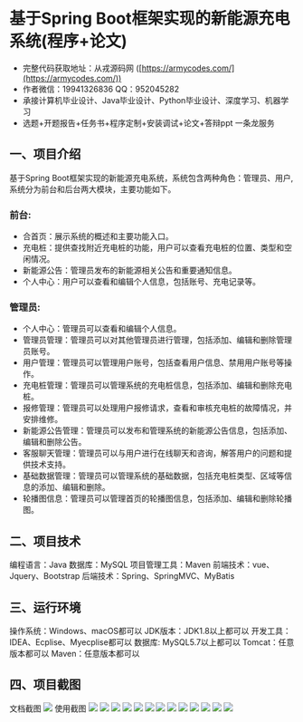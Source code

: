 基于Spring Boot框架实现的新能源充电系统(程序+论文)
=
- 完整代码获取地址：从戎源码网 ([https://armycodes.com/](https://armycodes.com/))
- 作者微信：19941326836  QQ：952045282 
- 承接计算机毕业设计、Java毕业设计、Python毕业设计、深度学习、机器学习
- 选题+开题报告+任务书+程序定制+安装调试+论文+答辩ppt 一条龙服务

一、项目介绍
---
基于Spring Boot框架实现的新能源充电系统，系统包含两种角色：管理员、用户,系统分为前台和后台两大模块，主要功能如下。
### 前台:
- 合首页：展示系统的概述和主要功能入口。
- 充电桩：提供查找附近充电桩的功能，用户可以查看充电桩的位置、类型和空闲情况。
- 新能源公告：管理员发布的新能源相关公告和重要通知信息。
- 个人中心：用户可以查看和编辑个人信息，包括账号、充电记录等。


### 管理员:
- 个人中心：管理员可以查看和编辑个人信息。
- 管理员管理：管理员可以对其他管理员进行管理，包括添加、编辑和删除管理员账号。
- 用户管理：管理员可以管理用户账号，包括查看用户信息、禁用用户账号等操作。
- 充电桩管理：管理员可以管理系统的充电桩信息，包括添加、编辑和删除充电桩。
- 报修管理：管理员可以处理用户报修请求，查看和审核充电桩的故障情况，并安排维修。
- 新能源公告管理：管理员可以发布和管理系统的新能源公告信息，包括添加、编辑和删除公告。
- 客服聊天管理：管理员可以与用户进行在线聊天和咨询，解答用户的问题和提供技术支持。
- 基础数据管理：管理员可以管理系统的基础数据，包括充电桩类型、区域等信息的添加、编辑和删除。
- 轮播图信息：管理员可以管理首页的轮播图信息，包括添加、编辑和删除轮播图。

二、项目技术
---
编程语言：Java
数据库：MySQL
项目管理工具：Maven
前端技术：vue、Jquery、Bootstrap
后端技术：Spring、SpringMVC、MyBatis

三、运行环境
---
操作系统：Windows、macOS都可以
JDK版本：JDK1.8以上都可以
开发工具：IDEA、Ecplise、Myecplise都可以
数据库: MySQL5.7以上都可以
Tomcat：任意版本都可以
Maven：任意版本都可以

四、项目截图
---
文档截图
![](limage/1.png)
使用截图
![](image/1.png)
![](image/2.png)
![](image/3.png)
![](image/4.png)
![](image/5.png)
![](image/6.png)
![](image/7.png)
![](image/8.png)
![](image/9.png)
![](image/10.png)
![](image/11.png)
![](image/12.png)
![](image/13.png)
